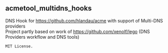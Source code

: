 ## acmetool_multidns_hooks
DNS Hook for https://github.com/hlandau/acme with support of Multi-DNS providers   
Project partly based on work of https://github.com/xenolf/lego (DNS Providers workflow and DNS tools)   
   
`MIT License.`   

